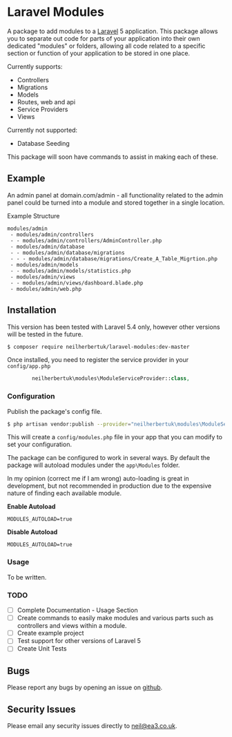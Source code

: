 Laravel Modules
===============

A package to add modules to a [Laravel](https://laravel.com/) 5 application. This package allows you to separate out code for parts of your application into their own dedicated "modules" or folders, allowing all code related to a specific section or function of your application to be stored in one place.

Currently supports:
 - Controllers
 - Migrations
 - Models
 - Routes, web and api
 - Service Providers
 - Views

Currently not supported:
 - Database Seeding

This package will soon have commands to assist in making each of these.
 
## Example
An admin panel at domain.com/admin - all functionality related to the admin panel could be turned into a module and stored together in a single location.

Example Structure

    modules/admin
     - modules/admin/controllers
     - - modules/admin/controllers/AdminController.php
     - modules/admin/database
     - - modules/admin/database/migrations
     - - - modules/admin/database/migrations/Create_A_Table_Migrtion.php
     - modules/admin/models
     - - modules/admin/models/statistics.php
     - modules/admin/views
     - - modules/admin/views/dashboard.blade.php
     - modules/admin/web.php
    

## Installation

This version has been tested with Laravel 5.4 only, however other versions will be tested in the future.

```bash
$ composer require neilherbertuk/laravel-modules:dev-master
```

Once installed, you need to register the service provider in your `config/app.php`

```php
        neilherbertuk\modules\ModuleServiceProvider::class,
```

### Configuration

Publish the package's config file. 

```bash
$ php artisan vendor:publish --provider="neilherbertuk\modules\ModuleServiceProvider" --tag=config
```

This will create a `config/modules.php` file in your app that you can modify to set your configuration.

The package can be configured to work in several ways. By default the package will autoload modules under the `app\Modules` folder.

In my opinion (correct me if I am wrong) auto-loading is great in development, but not recommended in production due to the expensive nature of finding each available module.

**Enable Autoload**
```dotenv
MODULES_AUTOLOAD=true
```
**Disable Autoload**
```dotenv
MODULES_AUTOLOAD=true
```

### Usage

To be written.

### TODO
 - [ ] Complete Documentation - Usage Section
 - [ ] Create commands to easily make modules and various parts such as controllers and views within a module.
 - [ ] Create example project
 - [ ] Test support for other versions of Laravel 5
 - [ ] Create Unit Tests

## Bugs
Please report any bugs by opening an issue on [github](https://github.com/neilherbertuk/modules/issues).

## Security Issues
Please email any security issues directly to neil@ea3.co.uk.
